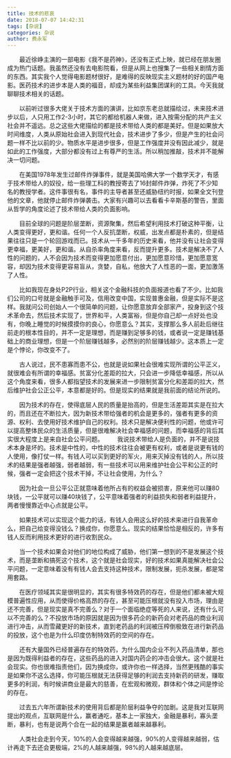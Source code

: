 ```yaml
---
title: 技术的悲哀
date: 2018-07-07 14:42:31
tags: [杂说]
categories: 杂说
author: 费永军
---
```

&emsp;&emsp;最近徐峥主演的一部电影《我不是药神》，还没有正式上映，就已经在朋友圈成为热门话题。我虽然还没有去电影院看，但是从网上也搜集了一些相关剧情方面的东西。其实我个人觉得电影题材很好，是难得的反映现实主义题材的好的国产电影。医药技术的进步本是人类的福音，却成为某些利益集团谋利的工具。今天我就聊聊技术相关的话题。

&emsp;&emsp;以前听过很多大佬关于技术方面的演讲，比如京东老总就描绘过，未来技术进步以后，人只用工作2-3小时，其它的都给机器人来做，进入按需分配的共产主义社会并不遥远。总之这些大佬描绘的都是技术带给人类的都是美好。但是如果放大时间维度，人类从原始社会进入到现代社会，技术进步了多少，但是产生的社会问题一样不比以前的少。物质水平是进步很多，但是工作强度并没有因此减少，就是如此的工作强度，大部分都没有过上有尊严的生活。所以稍加推敲，技术并不能解决一切问题。

&emsp;&emsp;在美国1978年发生过邮件炸弹事件，就是美国哈佛大学一个数学天才，有感于技术带给人的奴役，给一些理工科的教授寄去了16封邮件炸弹，炸死了不少知名的教授学者。这件事很有名，事件的主导者甚至还威胁纽约时报，如果全文刊登他的文章，他就停止邮件炸弹袭击。大家有兴趣可以去看看卡辛斯基的警告，里面从哲学的角度论述了技术带给人类的负面影响。

&emsp;&emsp;目前全球的问题是阶层垄断，资源聚集，然后希望利用技术打破这种平衡，让人类变得更好，更和谐。任何一个人反抗垄断，权威，出发点都是朴素的，但是结果往往只是一个轮回游戏而已。技术从一千多年的历史来看，他并没有让社会变得更幸福，更美好，更和谐。从自杀率角度来看，反而提升更多。技术是解决不了人性的问题的，人不会因为技术而变得更加愿意付出，更加愿意珍惜，更加愿意宽容，却因为技术变得更容易盲从，贪婪，自私，他放大了人性恶的一面，更加激荡了人性。

&emsp;&emsp;比如我现在身处P2P行业，相关这个金融科技的负面报道也看了不少。比如我们公司的口号就是金融触手可及，信用改变中国，实现普惠金融，但是实际不是这样。我就问公司创始人一个很简单的问题，让你愿意放弃全部家产，投身到这个技术革命去，然后技术实现了，世界和平，人类富裕，但是你自己却一点好处也没有，你晚上睡觉的时候摸摸你的良心，你愿意么？其实，支撑那么多人前赴后继往前走的根本性目的，并不一定是理想，而是赚到足够多的钱，或者说一定是赚钱基础上的商业理想，但是一个阶层赚钱越多，必然别的阶层赚钱越少。这本质上一定是个悖论，你改变不了。

&emsp;&emsp;古人说过，民不患寡而患不公，也就是说如果社会很难实现所谓的公平正义，就很难会有所谓的幸福感。贫富分化差距的拉大，只会进一步降低幸福感，所以从这个角度来看，很多人都指望技术的发展来进一步限制贫富分化和差距的拉大，然后维护社会公正公平，本意都是好的。但是现实的结果就是我前面的结论所说的。

&emsp;&emsp;因为技术的存在，使得底层人民的质量是抬高的，但是生活差距其实是在拉大的，而且还在不断拉大，因为新技术带给强者的机会是更多的，强者有更多的资源、权利、去使用好技术维护自己的权利。技术只是解决便利性的问题，他或许可以提高整体民众的生活质量，但是很难解决社会幸福感的问题，而幸福感的背后其实很大程度上是来自社会公平问题。
&emsp;&emsp;我说技术带给人是负面的，并不是说技术本身是坏的。技术是中性的，中性的技术往往会被更有权利，或者是说更有钱的人使用，像打仗一样。有钱人可以买到更好的军火，用来灭掉没有钱的人，所以技术的结果是强者越强，弱者越弱，有一些技术可以用来维护社会公平和公正的时候，强者一定会把这个技术干掉，不让社会使用，为什么？

&emsp;&emsp;因为社会一旦公平公正就意味着他所占有的权益会被损害，原来他可以赚80块钱，一公平就可以赚40块钱了，公平意味着强者的利益损失和弱者利益提升，两者慢慢靠近中心点就是公平。

&emsp;&emsp;如果技术可以实现这个能力的话，有钱人会用这么好的技术来进行自我革命么，把自己给变得没钱么？换成你，你愿意么。现实的结果恰恰是相反的，许多有钱人反而利用技术更好的进行收割民众。

&emsp;&emsp;当一个技术如果会对他们的地位构成了威胁，他们第一想到的不是发展这个技术，而是垄断和搞死这个技术，这个就是社会现实，好的技术如果真能解决社会公平问题，一定意味着没有有钱人会去支持这种技术，限制发展，扼杀发展，都是常用套路。

&emsp;&emsp;在医疗领域其实是很明显的，其实有很多特效药的存在，但是他们都未被大规模普遍性应用，从而使得价格高昂的存在，甚至可能压根就没有投入市场，理由是还不完善，但是现实是真不完善么？对于一个面临绝症等死的人来说，还有什么可以不完善的么？不投放市场的原因就是因为很多药企的新药会对老药品的商业利润进行冲击，从而雪藏更好的新技术，直到老药品的利润被压榨倒极致在进行新药品的投放，这个也是为什么印度仿制特效药的空间的存在。

&emsp;&emsp;还有大量国外已经普遍存在的特效药，为什么国内企业不列入药品清单，那也是因为既得利益者的存在，这些药品的进入对国内药企的冲击会很大。这个就是社会现实。你也很难指责他们，因为换成你，或许你也一样选择，当然更残酷的事实是如果你不这么选择，你可能压根就无法获得足够的利润去支持新药的研发，赚取更多的利润，有时候讲商业是最大的慈善，在宏观和微观，群体和个体之间是悖论的存在。

&emsp;&emsp;过去五六年所谓新技术的使用背后都是阶层利益争夺的加剧。这是我对互联网提出的观点，互联网是什么，赢者通吃，基本上一家独大，金融是暴利，寡头垄断，暴利，也有是说两个合在一起的结果是赢者越来越暴利。

&emsp;&emsp;人类社会走到今天，10%的人会变得越来越强，90%的人变得越来越弱，估计再走下去还会更极端，2%的人越来越强，98%的人越来越底层。
